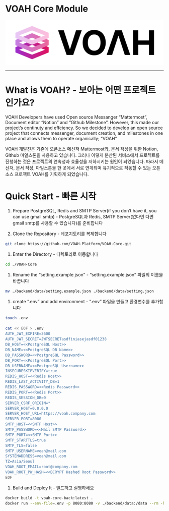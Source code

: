 # VOAH Core Module

![voah-logo-with-text.png](docs/voah-logo-with-text.png)

---

# What is VOAH? - 보아는 어떤 프로젝트인가요?

VOAH Developers have used Open source Messanger “Mattermost”, Document editor “Notion” and “Github Milestone”. However, this made our project’s continuty and effciency. So we decided to develop an open source project that connects messenger, document creation, and milestones in one place and allows them to operate organically; “VOAH”

VOAH 개발진은 기존에 오픈소스 메신저 Mattermost와, 문서 작성을 위한 Notion, Github 마일스톤을 사용하고 있습니다. 그러나 이렇게 분산된 서비스에서 프로젝트를 진행하는 것은 프로젝트의 연속성과 효율성을 저하시키는 원인이 되었습니다. 따라서 메신저, 문서 작성, 마일스톤을 한 곳에서 서로 연계되며 유기적으로 작동할 수 있는 오픈소스 프로젝트 VOAH를 기획하게 되었습니다.

# Quick Start - 빠른 시작

1. Prepare PostgreSQL, Redis and SMTP Server(if you don’t have it, you can use gmail smtp) - PostgreSQL과 Redis, SMTP Server(없다면 다면 gmail smtp를 사용할 수 있습니다)를 준비합니다

1. Clone the Repository - 레포지토리를 복제합니다

```bash
git clone https://github.com/VOAH-Platform/VOAH-Core.git
```

1. Enter the Directory - 디렉토리로 이동합니다

```bash
cd ./VOAH-Core
```

1. Rename the “setting.example.json” - “setting.example.json” 파일의 이름을 바꿉니다

```bash
mv ./backend/data/setting.example.json ./backend/data/setting.json
```

1. create “.env” and add environment - “.env” 파일을 만들고 환경변수를 추가합니다

```bash
touch .env

cat << EOF > .env
AUTH_JWT_EXPIRE=3600
AUTH_JWT_SECRET=JWTSECRETasdfiniasejasdf01238
DB_HOST=<<PostgreSQL Host>>
DB_NAME=<<PostgreSQL DB Name>>
DB_PASSWORD=<<PostgreSQL Password>>
DB_PORT=<<PostgreSQL Port>>
DB_USERNAME=<<PostgreSQL Username>>
INSECURESKIPVERIFY=true
REDIS_HOST=<<Redis Host>>
REDIS_LAST_ACTIVITY_DB=1
REDIS_PASSWORD=<<Redis Password>>
REDIS_PORT=<<Redis Port>>
REDIS_SESSION_DB=0
SERVER_CSRF_ORIGIN=*
SERVER_HOST=0.0.0.0
SERVER_HOST_URL=https://voah.company.com
SERVER_PORT=8080
SMTP_HOST=<<SMTP Host>>
SMTP_PASSWORD=<<Mail SMTP Password>>
SMTP_PORT=<<SMTP Port>>
SMTP_STARTTLS=true
SMTP_TLS=false
SMTP_USERNAME=voah@mail.com
SYSTEMADDRESS=voah@mail.com
TZ=Asia/Seoul
VOAH_ROOT_EMAIL=root@company.com
VOAH_ROOT_PW_HASH=<<BCRYPT Hashed Root Password>>
EOF
```

1. Build and Deploy It - 빌드하고 실행하세요

```bash
docker build -t voah-core-back:latest .
docker run --env-file=.env -p 8080:8080 -v ./backend/data:/data --rm -h voah-core --name voah-core voah-core-back:latest
```